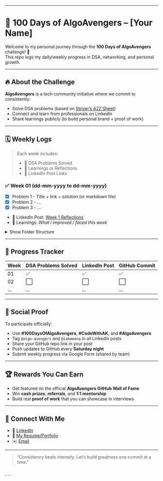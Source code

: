 

---


# 💯 100 Days of AlgoAvengers – [Your Name]

Welcome to my personal journey through the **100 Days of AlgoAvengers** challenge! 🚀  
This repo logs my daily/weekly progress in DSA, networking, and personal growth.

---

## 🔥 About the Challenge

**AlgoAvengers** is a tech community initiative where we commit to consistently:
- Solve DSA problems (based on [Striver’s A2Z Sheet](https://takeuforward.org/strivers-a2z-dsa-course/strivers-a2z-dsa-course-sheet-2/))
- Connect and learn from professionals on LinkedIn
- Share learnings publicly (to build personal brand + proof of work)

---

## 🗓️ Weekly Logs

> Each week includes:
> - 🧠 DSA Problems Solved
> - 📝 Learnings or Reflections
> - 📢 LinkedIn Post Links

### ✅ Week 01 (dd-mm-yyyy to dd-mm-yyyy)
- [x] Problem 1 - Title + link + solution (or markdown file)
- [x] Problem 2 - ...
- [x] Problem 3 - ...
- 🔗 LinkedIn Post: [Week 1 Reflections](#)
- 🧠 Learnings: _What I improved / faced this week_

<details>
<summary>Show Folder Structure</summary>

```bash
Week-01/
├── problem1.md
├── problem2.md
└── reflections.md
````

</details>

---

## 📍 Progress Tracker

| Week | DSA Problems Solved | LinkedIn Post | GitHub Commit |
| ---- | ------------------- | ------------- | ------------- |
| 01   | ✅                   | ✅             | ✅             |
| 02   | ⬜️                  | ⬜️            | ⬜️            |
| ...  | ...                 | ...           | ...           |

---

## 📢 Social Proof

To participate officially:

* Use **#100DaysOfAlgoAvengers**, **#CodeWithAK**, and **#AlgoAvengers**
* Tag `@algo-avengers` and `@iakmeena` in all LinkedIn posts
* Share your GitHub repo link in your post
* Push updates to GitHub every **Saturday night**
* Submit weekly progress via Google Form (shared by team)

---

## 🏆 Rewards You Can Earn

* Get featured on the official **AlgoAvengers GitHub Wall of Fame**
* Win **cash prizes**, **referrals**, and **1:1 mentorship**
* Build real **proof of work** that you can showcase in interviews

---

## 🚀 Connect With Me

* 🔗 [LinkedIn](#)
* 📁 [My Resume/Portfolio](#)
* ✉️ [Email](#)

---

> “Consistency beats intensity. Let’s build greatness one commit at a time.”

```

---

```
